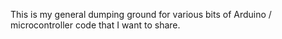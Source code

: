 This is my general dumping ground for
various bits of Arduino / microcontroller
code that I want to share.